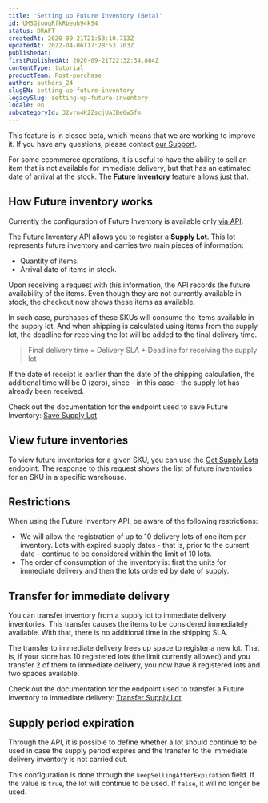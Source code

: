 ```yaml
---
title: 'Setting up Future Inventory (Beta)'
id: UMSGjooqRfkRbeoh94kS4
status: DRAFT
createdAt: 2020-09-21T21:53:10.713Z
updatedAt: 2022-04-06T17:28:53.703Z
publishedAt: 
firstPublishedAt: 2020-09-21T22:32:34.864Z
contentType: tutorial
productTeam: Post-purchase
author: authors_24
slugEN: setting-up-future-inventory
legacySlug: setting-up-future-inventory
locale: en
subcategoryId: 32vrn4K2ZscjUaIBe6w5fm
---
```


<div class="alert alert-info">
<p>This feature is in closed beta, which means that we are working to improve it. If you have any questions, please contact <a href="https://support.vtex.com/hc/pt-br/requests">our Support</a>.</p>
</div>

For some ecommerce operations, it is useful to have the ability to sell an item that is not available for immediate delivery, but that has an estimated date of arrival at the stock. The __Future Inventory__ feature allows just that.

## How Future inventory works

<div class="alert alert-warning">
Currently the configuration of Future Inventory is available only <a target="_blank" href="https://developers.vtex.com/reference/inventory#savesupplylot">via API</a>.
</div>

The Future Inventory API allows you to register a __Supply Lot__. This lot represents future inventory and carries two main pieces of information:
- Quantity of items.
- Arrival date of items in stock.

Upon receiving a request with this information, the API records the future availability of the items. Even though they are not currently available in stock, the checkout now shows these items as available.

In such case, purchases of these SKUs will consume the items available in the supply lot. And when shipping is calculated using items from the supply lot, the deadline for receiving the lot will be added to the final delivery time.

>Final delivery time = Delivery SLA + Deadline for receiving the supply lot

<div class="alert alert-info">
If the date of receipt is earlier than the date of the shipping calculation, the additional time will be 0 (zero), since - in this case - the supply lot has already been received.</div>

Check out the documentation for the endpoint used to save Future Inventory:
[Save Supply Lot](https://developers.vtex.com/reference/inventory#savesupplylot)

## View future inventories

To view future inventories for a given SKU, you can use the [Get Supply Lots](https://developers.vtex.com/reference/inventory#getsupplylots) endpoint. The response to this request shows the list of future inventories for an SKU in a specific warehouse.

## Restrictions

When using the Future Inventory API, be aware of the following restrictions:

- We will allow the registration of up to 10 delivery lots of one item per inventory. Lots with expired supply dates - that is, prior to the current date - continue to be considered within the limit of 10 lots.
- The order of consumption of the inventory is: first the units for immediate delivery and then the lots ordered by date of supply.

## Transfer for immediate delivery

You can transfer inventory from a supply lot to immediate delivery inventories. This transfer causes the items to be considered immediately available. With that, there is no additional time in the shipping SLA.

<div class="alert alert-info">
The transfer to immediate delivery frees up space to register a new lot. That is, if your store has 10 registered lots (the limit currently allowed) and you transfer 2 of them to immediate delivery, you now have 8 registered lots and two spaces available.
</div>

Check out the documentation for the endpoint used to transfer a Future Inventory to immediate delivery:
[Transfer Supply Lot](https://developers.vtex.com/reference/inventory#transfersupplylot)

## Supply period expiration

Through the API, it is possible to define whether a lot should continue to be used in case the supply period expires and the transfer to the immediate delivery inventory is not carried out.

This configuration is done through the `keepSellingAfterExpiration` field. If the value is `true`, the lot will continue to be used. If `false`, it will no longer be used.
